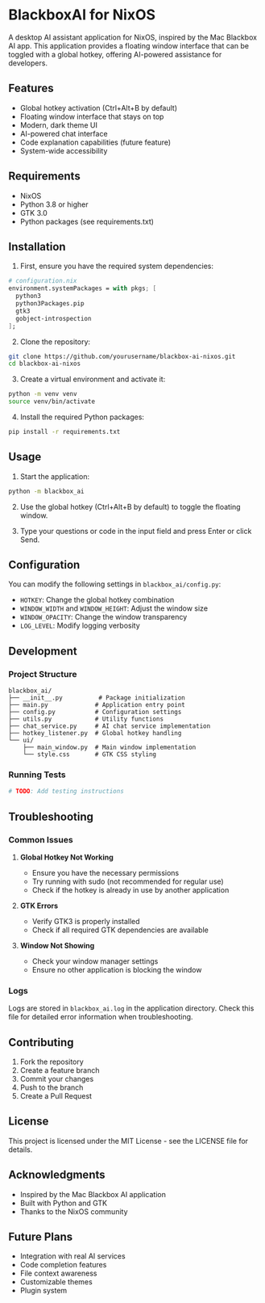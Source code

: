 # BlackboxAI for NixOS

A desktop AI assistant application for NixOS, inspired by the Mac Blackbox AI app. This application provides a floating window interface that can be toggled with a global hotkey, offering AI-powered assistance for developers.

## Features

- Global hotkey activation (Ctrl+Alt+B by default)
- Floating window interface that stays on top
- Modern, dark theme UI
- AI-powered chat interface
- Code explanation capabilities (future feature)
- System-wide accessibility

## Requirements

- NixOS
- Python 3.8 or higher
- GTK 3.0
- Python packages (see requirements.txt)

## Installation

1. First, ensure you have the required system dependencies:

```nix
# configuration.nix
environment.systemPackages = with pkgs; [
  python3
  python3Packages.pip
  gtk3
  gobject-introspection
];
```

2. Clone the repository:
```bash
git clone https://github.com/yourusername/blackbox-ai-nixos.git
cd blackbox-ai-nixos
```

3. Create a virtual environment and activate it:
```bash
python -m venv venv
source venv/bin/activate
```

4. Install the required Python packages:
```bash
pip install -r requirements.txt
```

## Usage

1. Start the application:
```bash
python -m blackbox_ai
```

2. Use the global hotkey (Ctrl+Alt+B by default) to toggle the floating window.

3. Type your questions or code in the input field and press Enter or click Send.

## Configuration

You can modify the following settings in `blackbox_ai/config.py`:

- `HOTKEY`: Change the global hotkey combination
- `WINDOW_WIDTH` and `WINDOW_HEIGHT`: Adjust the window size
- `WINDOW_OPACITY`: Change the window transparency
- `LOG_LEVEL`: Modify logging verbosity

## Development

### Project Structure

```
blackbox_ai/
├── __init__.py          # Package initialization
├── main.py             # Application entry point
├── config.py           # Configuration settings
├── utils.py            # Utility functions
├── chat_service.py     # AI chat service implementation
├── hotkey_listener.py  # Global hotkey handling
└── ui/
    ├── main_window.py  # Main window implementation
    └── style.css       # GTK CSS styling
```

### Running Tests

```bash
# TODO: Add testing instructions
```

## Troubleshooting

### Common Issues

1. **Global Hotkey Not Working**
   - Ensure you have the necessary permissions
   - Try running with sudo (not recommended for regular use)
   - Check if the hotkey is already in use by another application

2. **GTK Errors**
   - Verify GTK3 is properly installed
   - Check if all required GTK dependencies are available

3. **Window Not Showing**
   - Check your window manager settings
   - Ensure no other application is blocking the window

### Logs

Logs are stored in `blackbox_ai.log` in the application directory. Check this file for detailed error information when troubleshooting.

## Contributing

1. Fork the repository
2. Create a feature branch
3. Commit your changes
4. Push to the branch
5. Create a Pull Request

## License

This project is licensed under the MIT License - see the LICENSE file for details.

## Acknowledgments

- Inspired by the Mac Blackbox AI application
- Built with Python and GTK
- Thanks to the NixOS community

## Future Plans

- Integration with real AI services
- Code completion features
- File context awareness
- Customizable themes
- Plugin system
